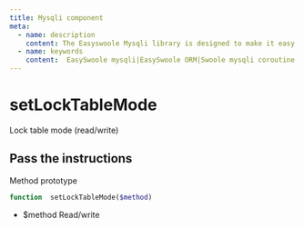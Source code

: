 ```yaml
---
title: Mysqli component
meta:
  - name: description
    content: The Easyswoole Mysqli library is designed to make it easy for users to make a database call in an object-oriented form. And provide basic support for advanced usage such as Orm components.
  - name: keywords
    content:  EasySwoole mysqli|EasySwoole ORM|Swoole mysqli coroutine client|swoole ORM
---
```

# setLockTableMode

Lock table mode (read/write)

## Pass the instructions

Method prototype
```php
function  setLockTableMode($method)
```

- $method  Read/write